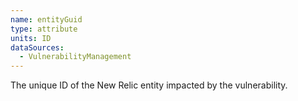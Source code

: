 ```yaml
---
name: entityGuid
type: attribute
units: ID
dataSources:
  - VulnerabilityManagement
---
```


The unique ID of the New Relic entity impacted by the vulnerability.
